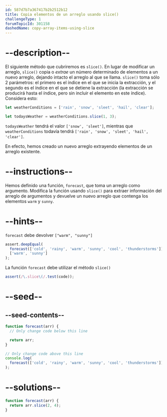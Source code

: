 ```yaml
---
id: 587d7b7a367417b2b2512b12
title: Copia elementos de un arreglo usando slice()
challengeType: 1
forumTopicId: 301158
dashedName: copy-array-items-using-slice
---
```


# --description--

El siguiente método que cubriremos es `slice()`. En lugar de modificar un arreglo, `slice()` copia o _extrae_ un número determinado de elementos a un nuevo arreglo, dejando intacto el arreglo al que se llama. `slice()` toma sólo 2 parámetros: el primero es el índice en el que se inicia la extracción, y el segundo es el índice en el que se detiene la extracción (la extracción se producirá hasta el índice, pero sin incluir el elemento en este índice). Considera esto:

```js
let weatherConditions = ['rain', 'snow', 'sleet', 'hail', 'clear'];

let todaysWeather = weatherConditions.slice(1, 3);
```

`todaysWeather` tendrá el valor `['snow', 'sleet']`, mientras que `weatherConditions` todavía tendrá `['rain', 'snow', 'sleet', 'hail', 'clear']`.

En efecto, hemos creado un nuevo arreglo extrayendo elementos de un arreglo existente.

# --instructions--

Hemos definido una función, `forecast`, que toma un arreglo como argumento. Modifica la función usando `slice()` para extraer información del arreglo de argumentos y devuelve un nuevo arreglo que contenga los elementos `warm` y `sunny`.

# --hints--

`forecast` debe devolver `["warm", "sunny"]`

```js
assert.deepEqual(
  forecast(['cold', 'rainy', 'warm', 'sunny', 'cool', 'thunderstorms']),
  ['warm', 'sunny']
);
```

La función `forecast` debe utilizar el método `slice()`

```js
assert(/\.slice\(/.test(code));
```

# --seed--

## --seed-contents--

```js
function forecast(arr) {
  // Only change code below this line

  return arr;
}

// Only change code above this line
console.log(
  forecast(['cold', 'rainy', 'warm', 'sunny', 'cool', 'thunderstorms'])
);
```

# --solutions--

```js
function forecast(arr) {
  return arr.slice(2, 4);
}
```

